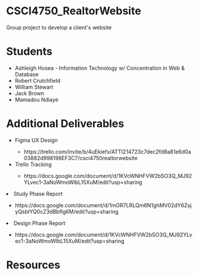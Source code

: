 # CSCI4750_RealtorWebsite
Group project to develop a client's website


# Students
<ul>
  <li>Ashleigh Hosea - Information Technology w/ Concentration in Web & Database</li>
  <li>Robert Crutchfield</li>
  <li>William Stewart</li>
  <li>Jack Brown</li>
  <li>Mamadou Ndiaye</li>
</ul>

# Additional Deliverables
<ul>
  <li>Figma UX Design</li>
  <ul>
    <li>https://trello.com/invite/b/4uEkiefx/ATTI214723c7dec2fd8a81e6d0a03882d998198EF3C7/csci4750realtorwebsite</li>
      </ul>
    <li>Trello Tracking</li>
  <ul>
    <li>https://docs.google.com/document/d/1KVcWNHFVW2bSO3Q_MJ92YLvec1-3aNoWmoWlbL15XuM/edit?usp=sharing</li>
  </ul>
  </ul>
    <li>Study Phase Report</li>
  <ul>
    <li>https://docs.google.com/document/d/1mOR7LRLQm6N1ghMV02dY6ZsjyQsbIYQ0cZ3dBbflg6M/edit?usp=sharing</li>
  </ul>
    <li>Design Phase Report</li>
  <ul>
    <li>https://docs.google.com/document/d/1KVcWNHFVW2bSO3Q_MJ92YLvec1-3aNoWmoWlbL15XuM/edit?usp=sharing</li>
  </ul>
</ul>

# Resources
